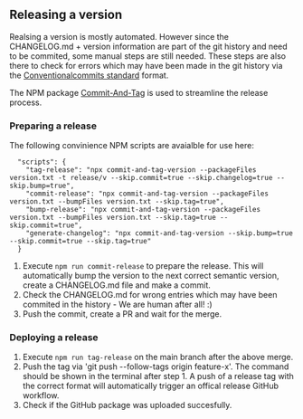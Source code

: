 ## Releasing a version

Realsing a version is mostly automated. However since the CHANGELOG.md + version information are part of the git history and need to be commited, some manual steps are still needed. These steps are also there to check for errors which may have been made in the git history via the [Conventionalcommits standard](https://www.conventionalcommits.org/en/v1.0.0/) format.

The NPM package [Commit-And-Tag](https://github.com/absolute-version/commit-and-tag-version) is used to streamline the release process.

### Preparing a release

The following convinience NPM scripts are avaialble for use here:

```
  "scripts": {
    "tag-release": "npx commit-and-tag-version --packageFiles version.txt -t release/v --skip.commit=true --skip.changelog=true --skip.bump=true",
    "commit-release": "npx commit-and-tag-version --packageFiles version.txt --bumpFiles version.txt --skip.tag=true", 
    "bump-release": "npx commit-and-tag-version --packageFiles version.txt --bumpFiles version.txt --skip.tag=true --skip.commit=true",
    "generate-changelog": "npx commit-and-tag-version --skip.bump=true --skip.commit=true --skip.tag=true"
  }
```

1) Execute `npm run commit-release` to prepare the release. This will automatically bump the version to the next correct semantic version, create a CHANGELOG.md file and make a commit.
2) Check the CHANGELOG.md for wrong entries which may have been commited in the history - We are human after all! :)
3) Push the commit, create a PR and wait for the merge. 

### Deploying a release

1) Execute `npm run tag-release` on the main branch after the above merge.
2) Push the tag via 'git push --follow-tags origin feature-x'. The command should be shown in the terminal after step 1. A push of a release tag with the correct format will automatically trigger an offical release GitHub workflow.
3) Check if the GitHub package was uploaded succesfully.